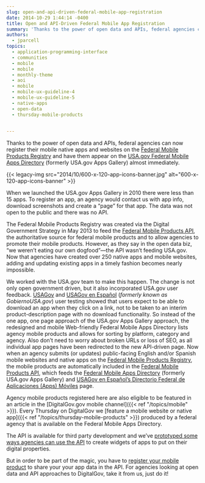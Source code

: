 ```yaml
---
slug: open-and-api-driven-federal-mobile-app-registration
date: 2014-10-29 1:44:14 -0400
title: Open and API-Driven Federal Mobile App Registration
summary: 'Thanks to the power of open data and APIs, federal agencies can now register their mobile native apps and websites on the Federal Mobile Products Registry and have them appear on the USA.gov Federal Mobile Apps Directory (formerly USA.gov Apps Gallery).'
authors:
  - jparcell
topics:
  - application-programming-interface
  - communities
  - mobile
  - mobile
  - monthly-theme
  - aoi
  - mobile
  - mobile-ux-guideline-4
  - mobile-ux-guideline-5
  - native-apps
  - open-data
  - thursday-mobile-products
 

---
```


Thanks to the power of open data and APIs, federal agencies can now register their mobile native apps and websites on the [Federal Mobile Products Registry](http://apps.usa.gov/register) and have them appear on the [USA.gov Federal Mobile Apps Directory](http://www.usa.gov/mobileapps.shtml) (formerly USA.gov Apps Gallery) almost immediately.

{{< legacy-img src="2014/10/600-x-120-app-icons-banner.jpg" alt="600-x-120-app-icons-banner" >}}

When we launched the USA.gov Apps Gallery in 2010 there were less than 15 apps. To register an app, an agency would contact us with app info, download screenshots and create a &#8220;page&#8221; for that app. The data was not open to the public and there was no API.

The Federal Mobile Products Registry was created via the Digital Government Strategy in May 2013 to feed the [Federal Mobile Products API](http://www.usa.gov/About/developer-resources/mobile-app-gallery/index.shtml), the authoritative source for federal mobile products and to allow agencies to promote their mobile products. However, as they say in the open data biz, &#8220;we weren&#8217;t eating our own dogfood&#8221;—the API wasn&#8217;t feeding USA.gov. Now that agencies have created over 250 native apps and mobile websites, adding and updating existing apps in a timely fashion becomes nearly impossible.

We worked with the USA.gov team to make this happen. The change is not only open government driven, but it also incorporated USA.gov user feedback. [USAGov](https://www.usa.gov/) and [USAGov en Espa&#241;ol](https://www.usa.gov/espanol/) (_formerly known as GobiernoUSA.gov_) user testing showed that users expect to be able to download an app when they click on a link, not to be taken to an interim product-description page with no download functionality. So instead of the one app, one page approach of the USA.gov Apps Gallery approach, the redesigned and mobile Web-friendly Federal Mobile Apps Directory lists agency mobile products and allows for sorting by platform, category and agency. Also don’t need to worry about broken URLs or loss of SEO, as all individual app pages have been redirected to the new API-driven page. Now when an agency submits (or updates) public-facing English and/or Spanish mobile websites and native apps on the [Federal Mobile Products Registry](http://apps.usa.gov/register), the mobile products are automatically included in the [Federal Mobile Products API](http://www.usa.gov/About/developer-resources/mobile-app-gallery/index.shtml), which feeds the [Federal Mobile Apps Directory](http://www.usa.gov/mobileapps.shtml) (formerly USA.gov Apps Gallery) and [USAGov en Espa&#241;ol’s Directorio Federal de Aplicaciones (Apps) M&#243;viles](https://www.usa.gov/espanol/apps-moviles) page.

Agency mobile products registered here are also eligible to be featured in an article in the [DigitalGov.gov mobile channel]({{< ref "/topics/mobile" >}}). Every Thursday on DigitalGov we [feature a mobile website or native app]({{< ref "/topics/thursday-mobile-products" >}}) produced by a federal agency that is available on the Federal Mobile Apps Directory.

The API is available for third party development and we&#8217;ve [prototyped some ways agencies can use the API](https://github.com/GSA/federal-apps-gallery-widgets) to create widgets of apps to put on their digital properties.

But in order to be part of the magic, you have to [register your mobile product](http://apps.usa.gov/register) to share your your app data in the API. For agencies looking at open data and API approaches to DigitalGov, take it from us, just do it!

